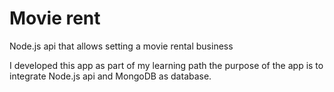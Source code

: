 # Movie rent
Node.js api that allows setting a movie rental business

I developed this app as part of my learning path the purpose of the app is to integrate Node.js api and MongoDB as database.
